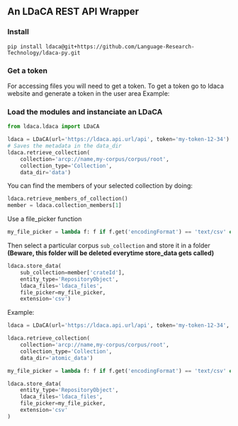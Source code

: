 ## An LDaCA REST API Wrapper

### Install

```shell
pip install ldaca@git+https://github.com/Language-Research-Technology/ldaca-py.git
```

### Get a token

For accessing files you will need to get a token. To get a token go to ldaca website and generate a token in the user
area Example:

### Load the modules and instanciate an LDaCA

```python
from ldaca.ldaca import LDaCA

ldaca = LDaCA(url='https://ldaca.api.url/api', token='my-token-12-34')
# Saves the metadata in the data_dir
ldaca.retrieve_collection(
    collection='arcp://name,my-corpus/corpus/root',
    collection_type='Collection',
    data_dir='data')
```

You can find the members of your selected collection by doing:

```python
ldaca.retrieve_members_of_collection()
member = ldaca.collection_members[1]
```

Use a file_picker function

```python
my_file_picker = lambda f: f if f.get('encodingFormat') == 'text/csv' else None
```

Then select a particular corpus `sub_collection` and store it in a folder
**(Beware, this folder will be deleted everytime store_data gets called)**

```python
ldaca.store_data(
    sub_collection=member['crateId'], 
    entity_type='RepositoryObject', 
    ldaca_files='ldaca_files', 
    file_picker=my_file_picker, 
    extension='csv')
```

Example:

```python
ldaca = LDaCA(url='https://ldaca.api.url/api', token='my-token-12-34', data_dir='atomic_data')

ldaca.retrieve_collection(
    collection='arcp://name,my-corpus/corpus/root',
    collection_type='Collection',
    data_dir='atomic_data')
```
```python
my_file_picker = lambda f: f if f.get('encodingFormat') == 'text/csv' else None
```
```python
ldaca.store_data(
    entity_type='RepositoryObject', 
    ldaca_files='ldaca_files', 
    file_picker=my_file_picker, 
    extension='csv'
)
```